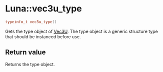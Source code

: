 # Luna::vec3u_type

```c++
typeinfo_t vec3u_type()
```

Gets the type object of [Vec3U](struct_luna_1_1_vec3_u.md). The type object is a generic structure type that should be instanced before use. 



## Return value
Returns the type object. 

